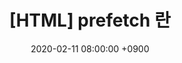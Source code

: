 ---
title: "[HTML] prefetch 란"
date: 2020-02-11 08:00:00 +0900
comments: true
# category: dev, daily
category: dev
# sub: java, javascript, htmlcss, os, review, etc
sub: htmlcss
tags: [prefetch]
---